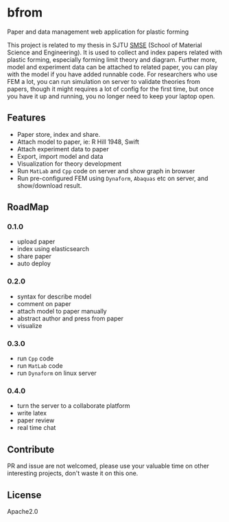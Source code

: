 # bfrom
Paper and data management web application for plastic forming

This project is related to my thesis in SJTU [SMSE](http://en.smse.sjtu.edu.cn/) (School of Material Science and Engineering).
It is used to collect and index papers related with plastic forming, especially forming limit theory and diagram. Further more,
model and experiment data can be attached to related paper, you can play with the model if you have added runnable code. For
researchers who use FEM a lot, you can run simulation on server to validate theories from papers, though it might requires
a lot of config for the first time, but once you have it up and running, you no longer need to keep your laptop open.

## Features

- Paper store, index and share.
- Attach model to paper, ie: R Hill 1948, Swift
- Attach experiment data to paper
- Export, import model and data
- Visualization for theory development
- Run `MatLab` and `Cpp` code on server and show graph in browser
- Run pre-configured FEM using `Dynaform`, `Abaquas` etc on server, and show/download result.

## RoadMap

### 0.1.0

- upload paper
- index using elasticsearch
- share paper
- auto deploy

### 0.2.0

- syntax for describe model
- comment on paper
- attach model to paper manually
- abstract author and press from paper
- visualize

### 0.3.0

- run `Cpp` code
- run `MatLab` code
- run `Dynaform` on linux server

### 0.4.0

- turn the server to a collaborate platform
- write latex
- paper review
- real time chat

## Contribute

PR and issue are not welcomed, please use your valuable time on other interesting projects, don't waste it on this one.

## License

Apache2.0

